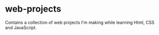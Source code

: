 # web-projects
 Contains a collection of web projects I'm making while learning Html, CSS and JavaScript.

